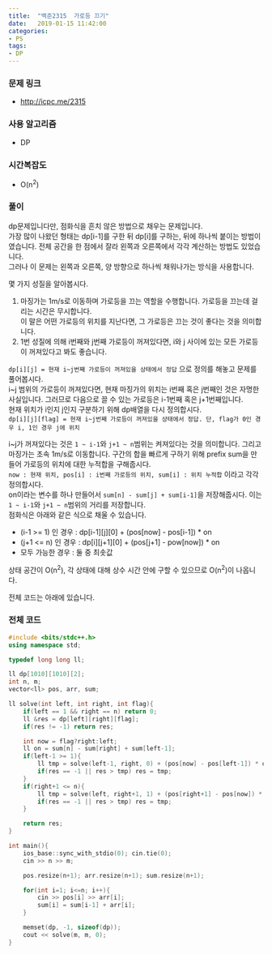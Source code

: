 ```yaml
---
title:  "백준2315  가로등 끄기"
date:   2019-01-15 11:42:00
categories:
- PS
tags:
- DP
---
```


### 문제 링크
* http://icpc.me/2315

### 사용 알고리즘
* DP

### 시간복잡도
* O(n<sup>2</sup>)

### 풀이
dp문제입니다만, 점화식을 흔치 않은 방법으로 채우는 문제입니다.<br>
가장 많이 나왔던 형태는 dp[i-1]를 구한 뒤 dp[i]를 구하는, 뒤에 하나씩 붙이는 방법이였습니다. 전체 공간을 한 점에서 잘라 왼쪽과 오른쪽에서 각각 계산하는 방법도 있었습니다.<br>
그러나 이 문제는 왼쪽과 오른쪽, 양 방향으로 하나씩 채워나가는 방식을 사용합니다.

몇 가지 성질을 알아봅시다.
1. 마징가는 1m/s로 이동하며 가로등을 끄는 역할을 수행합니다. 가로등을 끄는데 걸리는 시간은 무시합니다.<br>
이 말은 어떤 가로등의 위치를 지난다면, 그 가로등은 끄는 것이 좋다는 것을 의미합니다.
2. 1번 성질에 의해 i번째와 j번째 가로등이 꺼져있다면, i와 j 사이에 있는 모든 가로등이 꺼져있다고 봐도 좋습니다.

`dp[i][j] = 현재 i~j번째 가로등이 꺼져있을 상태에서 정답` 으로 정의를 해놓고 문제를 풀어봅시다.<br>
i~j 범위의 가로등이 꺼져있다면, 현재 마징가의 위치는 i번째 혹은 j번째인 것은 자명한 사실입니다. 그러므로 다음으로 끌 수 있는 가로등은 i-1번째 혹은 j+1번째입니다.<br>
현재 위치가 i인지 j인지 구분하기 위해 dp배열을 다시 정의합시다.<br>
`dp[i][j][flag] = 현재 i~j번째 가로등이 꺼져있을 상태에서 정답. 단, flag가 0인 경우 i, 1인 경우 j에 위치`

i~j가 꺼져있다는 것은 `1 ~ i-1`와 `j+1 ~ n`범위는 켜져있다는 것을 의미합니다. 그리고 마징가는 초속 1m/s로 이동합니다. 구간의 합을 빠르게 구하기 위해 prefix sum을 만들어 가로등의 위치에 대한 누적합을 구해줍시다.<br>
`now : 현재 위치, pos[i] : i번째 가로등의 위치, sum[i] : 위치 누적합` 이라고 각각 정의합시다.<br>
on이라는 변수를 하나 만들어서 `sum[n] - sum[j] + sum[i-1]`을 저장해줍시다. 이는 `1 ~ i-1`와 `j+1 ~ n`범위의 거리를 저장합니다.<br>
점화식은 아래와 같은 식으로 채울 수 있습니다.<br>
* (i-1 &gt;= 1) 인 경우 : dp[i-1][j][0] + (pos[now] - pos[i-1]) * on
* (j+1 &lt;= n) 인 경우 : dp[i][j+1][0] + (pos[j+1] - pow[now]) * on
* 모두 가능한 경우 : 둘 중 최솟값

상태 공간이 O(n<sup>2</sup>), 각 상태에 대해 상수 시간 안에 구할 수 있으므로 O(n<sup>2</sup>)이 나옵니다.

전체 코드는 아래에 있습니다.

### 전체 코드
```cpp
#include <bits/stdc++.h>
using namespace std;

typedef long long ll;

ll dp[1010][1010][2];
int n, m;
vector<ll> pos, arr, sum;

ll solve(int left, int right, int flag){
	if(left == 1 && right == n) return 0;
	ll &res = dp[left][right][flag];
	if(res != -1) return res;

	int now = flag?right:left;
	ll on = sum[n] - sum[right] + sum[left-1];
	if(left-1 >= 1){
		ll tmp = solve(left-1, right, 0) + (pos[now] - pos[left-1]) * on;
		if(res == -1 || res > tmp) res = tmp;
	}
	if(right+1 <= n){
		ll tmp = solve(left, right+1, 1) + (pos[right+1] - pos[now]) * on;
		if(res == -1 || res > tmp) res = tmp;
	}

	return res;
}

int main(){
	ios_base::sync_with_stdio(0); cin.tie(0);
	cin >> n >> m;

	pos.resize(n+1); arr.resize(n+1); sum.resize(n+1);

	for(int i=1; i<=n; i++){
		cin >> pos[i] >> arr[i];
		sum[i] = sum[i-1] + arr[i];
	}

	memset(dp, -1, sizeof(dp));
	cout << solve(m, m, 0);
}
```
